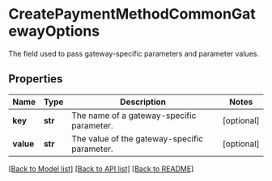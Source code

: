 # CreatePaymentMethodCommonGatewayOptions

The field used to pass gateway-specific parameters and parameter values. 
## Properties
Name | Type | Description | Notes
------------ | ------------- | ------------- | -------------
**key** | **str** | The name of a gateway-specific parameter.  | [optional] 
**value** | **str** | The value of the gateway-specific parameter.  | [optional] 

[[Back to Model list]](../README.md#documentation-for-models) [[Back to API list]](../README.md#documentation-for-api-endpoints) [[Back to README]](../README.md)



